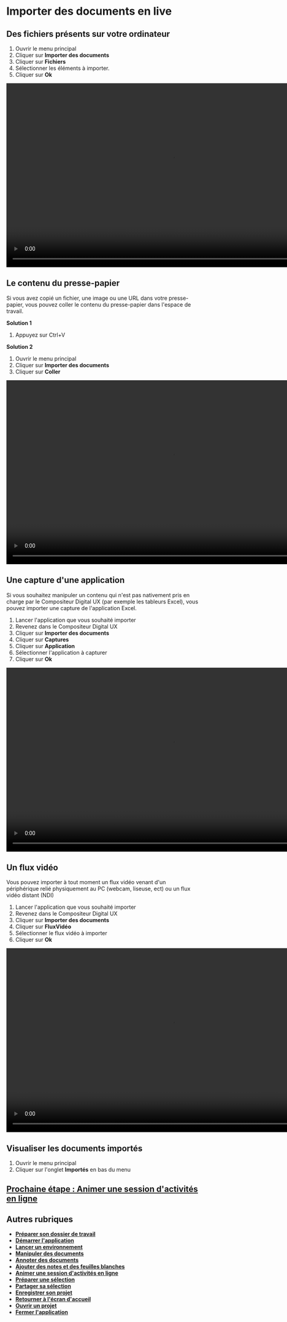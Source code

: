 # Importer des documents en live

## Des fichiers présents sur votre ordinateur

1. Ouvrir le menu principal
2. Cliquer sur **Importer des documents**
3. Cliquer sur **Fichiers**
4. Sélectionner les éléments à importer.
5. Cliquer sur **Ok**

<video controls muted loop autoplay width="864" height="480">
	<source src="./media/import-files.mp4" type="video/mp4">
</video>

## Le contenu du presse-papier

Si vous avez copié un fichier, une image ou une URL dans votre presse-papier, vous pouvez coller le contenu du presse-papier dans l'espace de travail.

**Solution 1**
1. Appuyez sur Ctrl+V

**Solution 2**
1. Ouvrir le menu principal
2. Cliquer sur **Importer des documents**
3. Cliquer sur **Coller**

<video controls muted loop width="864" height="480">
	<source src="./media/paste-image.mp4" type="video/mp4">
</video>

## Une capture d'une application

Si vous souhaitez manipuler un contenu qui n'est pas nativement pris en charge par le Compositeur Digital UX (par exemple les tableurs Excel), vous pouvez importer une capture de l'application Excel.
1. Lancer l'application que vous souhaité importer
2. Revenez dans le Compositeur Digital UX
3. Cliquer sur **Importer des documents**
4. Cliquer sur **Captures**
5. Cliquer sur **Application**
6. Sélectionner l'application à capturer
7. Cliquer sur **Ok**

<video controls muted loop width="864" height="480">
	<source src="./media/app-capture.mp4" type="video/mp4">
</video>

## Un flux vidéo

Vous pouvez importer à tout moment un flux vidéo venant d'un périphérique relié physiquement au PC (webcam, liseuse, ect) ou un flux vidéo distant (NDI)
1. Lancer l'application que vous souhaité importer
2. Revenez dans le Compositeur Digital UX
3. Cliquer sur **Importer des documents**
4. Cliquer sur **FluxVidéo**
6. Sélectionner le flux vidéo à importer
7. Cliquer sur **Ok**

<video controls muted loop width="864" height="480">
	<source src="./media/import-video-stream.mp4" type="video/mp4">
</video>

## Visualiser les documents importés

1. Ouvrir le menu principal
2. Cliquer sur l'onglet **Importés** en bas du menu

## [Prochaine étape : Animer une session d'activités en ligne](./companion.md)

## Autres rubriques 
* [**Préparer son dossier de travail**](./prepare-content.md)
* [**Démarrer l'application**](./start-app.md)
* [**Lancer un environnement**](./new-universe.md)
* [**Manipuler des documents**](./manipulate-doc.md)
* [**Annoter des documents**](./annotate.md)
* [**Ajouter des notes et des feuilles blanches**](./add-notes.md)
* [**Animer une session d'activités en ligne**](./companion.md)
* [**Préparer une sélection**](./prepare-selection.md)
* [**Partager sa sélection**](./share-selection.md)
* [**Enregistrer son projet**](./save-project.md)
* [**Retourner à l'écran d'accueil**](./back-home.md)
* [**Ouvrir un projet**](./open-project.md)
* [**Fermer l'application**](./close-app.md)

